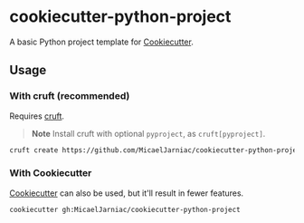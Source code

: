 # cookiecutter-python-project
A basic Python project template for [Cookiecutter][cookiecutter].

## Usage

### With cruft (recommended)
Requires [cruft][cruft].
> **Note**
> Install cruft with optional `pyproject`, as `cruft[pyproject]`.

```bash
cruft create https://github.com/MicaelJarniac/cookiecutter-python-project
```

### With Cookiecutter
[Cookiecutter][cookiecutter] can also be used, but it'll result in fewer features.

```bash
cookiecutter gh:MicaelJarniac/cookiecutter-python-project
```

[cruft]: https://github.com/cruft/cruft/
[cookiecutter]: https://github.com/cookiecutter/cookiecutter
